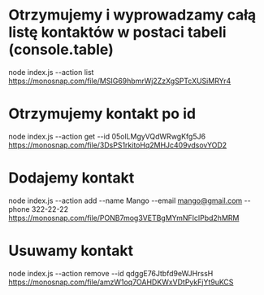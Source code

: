 # Otrzymujemy i wyprowadzamy całą listę kontaktów w postaci tabeli (console.table)

node index.js --action list
https://monosnap.com/file/MSIG69hbmrWj2ZzXgSPTcXUSiMRYr4

# Otrzymujemy kontakt po id

node index.js --action get --id 05olLMgyVQdWRwgKfg5J6
https://monosnap.com/file/3DsPS1rkitoHq2MHJc409vdsovYOD2

# Dodajemy kontakt

node index.js --action add --name Mango --email mango@gmail.com --phone 322-22-22
https://monosnap.com/file/PONB7mog3VETBgMYmNFIclPbd2hMRM

# Usuwamy kontakt

node index.js --action remove --id qdggE76Jtbfd9eWJHrssH
https://monosnap.com/file/amzW1oq7OAHDKWxVDtPykFjYt9uKCS
